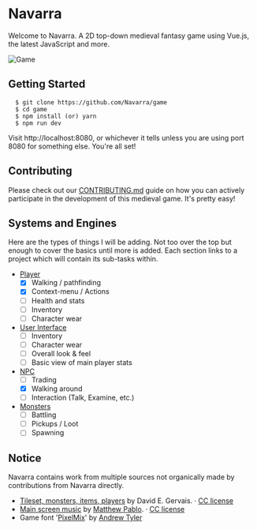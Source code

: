 # Navarra

Welcome to Navarra. A 2D top-down medieval fantasy game using Vue.js, the latest JavaScript and more.

![Game](https://github.com/Navarra/game/raw/master/src/assets/navarra_readme_hero.png "Tilemap")

## Getting Started

      $ git clone https://github.com/Navarra/game
      $ cd game
      $ npm install (or) yarn
      $ npm run dev

Visit http://localhost:8080, or whichever it tells unless you are using port 8080 for something else. You're all set!

## Contributing

Please check out our [CONTRIBUTING.md](https://github.com/Navarra/game/blob/master/CONTRIBUTING.md) guide on how you can actively participate in the development of this medieval game. It's pretty easy!

## Systems and Engines

Here are the types of things I will be adding. Not too over the top but enough to cover the basics until more is added. Each section links to a project which will contain its sub-tasks within.

- [Player](https://github.com/Navarra/game/projects/1)
  - [x] Walking / pathfinding
  - [x] Context-menu / Actions
  - [ ] Health and stats
  - [ ] Inventory
  - [ ] Character wear
- [User Interface](https://github.com/Navarra/game/projects/2)
  - [ ] Inventory
  - [ ] Character wear
  - [ ] Overall look &amp; feel
  - [ ] Basic view of main player stats
- [NPC](https://github.com/Navarra/game/projects/3)
  - [ ] Trading
  - [x] Walking around
  - [ ] Interaction (Talk, Examine, etc.)
- [Monsters](https://github.com/Navarra/game/projects/3)
  - [ ] Battling
  - [ ] Pickups / Loot
  - [ ] Spawning

## Notice

Navarra contains work from multiple sources not organically made by contributions from Navarra directly.

- [Tileset, monsters, items, players](http://pousse.rapiere.free.fr/tome/tome-tiles.htm) by David E. Gervais. &middot; [CC license](https://creativecommons.org/licenses/by/3.0/)
- [Main screen music](https://opengameart.org/content/enchanted-festival) by [Matthew Pablo](http://www.matthewpablo.com). &middot; [CC license](https://creativecommons.org/licenses/by/3.0/)
- Game font '[PixelMix](https://www.dafont.com/pixelmix.font)' by [Andrew Tyler](http://andrewtyler.net/fonts/)